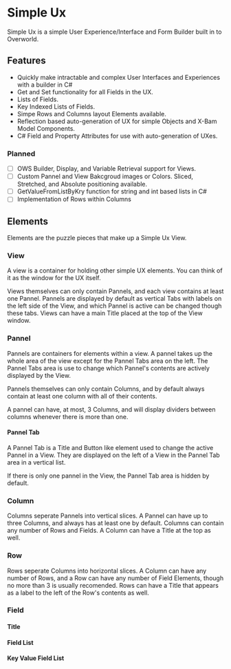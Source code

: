 # Simple Ux
Simple Ux is a simple User Experience/Interface and Form Builder built in to Overworld.

## Features
- Quickly make intractable and complex User Interfaces and Experiences with a builder in C#
- Get and Set functionality for all Fields in the UX. 
- Lists of Fields. 
- Key Indexed Lists of Fields. 
- Simpe Rows and Columns layout Elements available. 
- Reflection based auto-generation of UX for simple Objects and X-Bam Model Components.
- C# Field and Property Attributes for use with auto-generation of UXes. 
### Planned
- [ ] OWS Builder, Display, and Variable Retrieval support for Views. 
- [ ] Custom Pannel and View Bakcgroud images or Colors. Sliced, Stretched, and Absolute positioning available. 
- [ ] GetValueFromListByKry function for string and int based lists in C#
- [ ] Implementation of Rows within Columns

## Elements
Elements are the puzzle pieces that make up a Simple Ux View. 
### View
A view is a container for holding other simple UX elements. 
You can think of it as the window for the UX itself. 

Views themselves can only contain Pannels, and each view contains at least one Pannel. 
Pannels are displayed by default as vertical Tabs with labels on the left side of the View, and which Pannel is active can be changed though these tabs. 
Views can have a main Title placed at the top of the View window.
### Pannel
Pannels are containers for elements within a view. A pannel takes up the whole area of the view except for the Pannel Tabs area on the left. The Pannel Tabs area is use to change which Pannel's contents are actively displayed by the View. 

Pannels themselves can only contain Columns, and by default always contain at least one column with all of their contents. 

A pannel can have, at most, 3 Columns, and will display dividers between columns whenever there is more than one. 
#### Pannel Tab
A Pannel Tab is a Title and Button like element used to change the active Pannel in a View. They are displayed on the left of a View in the Pannel Tab area in a vertical list. 

If there is only one pannel in the View, the Pannel Tab area is hidden by default.
### Column
Columns seperate Pannels into vertical slices. A Pannel can have up to three Columns, and always has at least one by default.
Columns can contain any number of Rows and Fields.
A Column can have a Title at the top as well.
### Row
Rows seperate Columns into horizontal slices. A Column can have any number of Rows, and a Row can have any number of Field Elements, though no more than 3 is usually recomended.
Rows can have a Title that appears as a label to the left of the Row's contents as well.
### Field
#### Title 
#### Field List
#### Key Value Field List